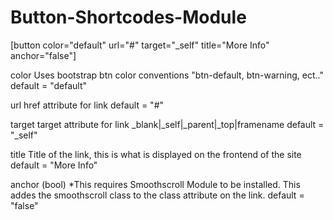 # Button-Shortcodes-Module

[button color="default" url="#" target="_self" title="More Info" anchor="false"]

color
Uses bootstrap btn color conventions "btn-default, btn-warning, ect.."
default = "default"

url 
href attribute for link
default = "#"

target 
target attribute for link
_blank|_self|_parent|_top|framename
default = "_self"

title
Title of the link, this is what is displayed on the frontend of the site
default = "More Info"

anchor (bool)
*This requires Smoothscroll Module to be installed. 
This addes the smoothscroll class to the class attribute on the link. 
default = "false"
